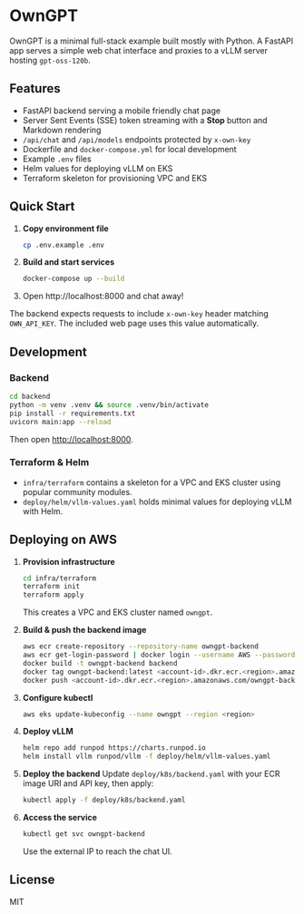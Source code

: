 # OwnGPT

OwnGPT is a minimal full-stack example built mostly with Python. A FastAPI app serves a simple web chat interface and proxies to a vLLM server hosting `gpt-oss-120b`.

## Features
- FastAPI backend serving a mobile friendly chat page
- Server Sent Events (SSE) token streaming with a **Stop** button and Markdown rendering
- `/api/chat` and `/api/models` endpoints protected by `x-own-key`
- Dockerfile and `docker-compose.yml` for local development
- Example `.env` files
- Helm values for deploying vLLM on EKS
- Terraform skeleton for provisioning VPC and EKS

## Quick Start

1. **Copy environment file**
   ```bash
   cp .env.example .env
   ```
2. **Build and start services**
   ```bash
   docker-compose up --build
   ```
3. Open http://localhost:8000 and chat away!

The backend expects requests to include `x-own-key` header matching `OWN_API_KEY`. The included web page uses this value automatically.

## Development

### Backend
```bash
cd backend
python -m venv .venv && source .venv/bin/activate
pip install -r requirements.txt
uvicorn main:app --reload
```

Then open [http://localhost:8000](http://localhost:8000).

### Terraform & Helm
- `infra/terraform` contains a skeleton for a VPC and EKS cluster using popular community modules.
- `deploy/helm/vllm-values.yaml` holds minimal values for deploying vLLM with Helm.

## Deploying on AWS

1. **Provision infrastructure**
   ```bash
   cd infra/terraform
   terraform init
   terraform apply
   ```
   This creates a VPC and EKS cluster named `owngpt`.

2. **Build & push the backend image**
   ```bash
   aws ecr create-repository --repository-name owngpt-backend
   aws ecr get-login-password | docker login --username AWS --password-stdin <account-id>.dkr.ecr.<region>.amazonaws.com
   docker build -t owngpt-backend backend
   docker tag owngpt-backend:latest <account-id>.dkr.ecr.<region>.amazonaws.com/owngpt-backend:latest
   docker push <account-id>.dkr.ecr.<region>.amazonaws.com/owngpt-backend:latest
   ```

3. **Configure kubectl**
   ```bash
   aws eks update-kubeconfig --name owngpt --region <region>
   ```

4. **Deploy vLLM**
   ```bash
   helm repo add runpod https://charts.runpod.io
   helm install vllm runpod/vllm -f deploy/helm/vllm-values.yaml
   ```

5. **Deploy the backend**
   Update `deploy/k8s/backend.yaml` with your ECR image URI and API key, then apply:
   ```bash
   kubectl apply -f deploy/k8s/backend.yaml
   ```

6. **Access the service**
   ```bash
   kubectl get svc owngpt-backend
   ```
   Use the external IP to reach the chat UI.

## License
MIT
